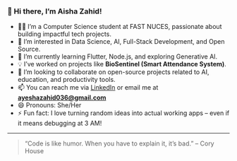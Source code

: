 ### 👋 Hi there, I’m Aisha Zahid!

- 👩‍💻 I’m a Computer Science student at FAST NUCES, passionate about building impactful tech projects.
- 👀 I’m interested in Data Science, AI, Full-Stack Development, and Open Source.
- 🌱 I’m currently learning Flutter, Node.js, and exploring Generative AI.
- 💡 I’ve worked on projects like **BioSentinel (Smart Attendance System)**.
- 💞️ I’m looking to collaborate on open-source projects related to AI, education, and productivity tools.
- 📫 You can reach me via [LinkedIn](https://www.linkedin.com/in/ayesha-zahid-4a9046301/) or email me at **ayeshazahid036@gmail.com**
- 😄 Pronouns: She/Her
- ⚡ Fun fact: I love turning random ideas into actual working apps – even if it means debugging at 3 AM!

---

> “Code is like humor. When you have to explain it, it’s bad.” – Cory House

<!---
Aisha-Zahid/Aisha-Zahid is a ✨ special ✨ repository because its `README.md` (this file) appears on your GitHub profile.
You can click the Preview link to take a look at your changes.
--->
